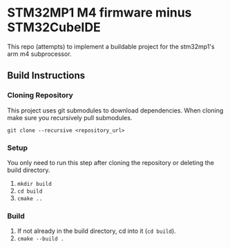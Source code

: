# STM32MP1 M4 firmware minus STM32CubeIDE

This repo (attempts) to implement a buildable project for the stm32mp1's arm m4 subprocessor.

## Build Instructions

### Cloning Repository
This project uses git submodules to download dependencies. When cloning make sure you recursively pull submodules.

`git clone --recursive <repository_url>`

### Setup
You only need to run this step after cloning the repository or deleting the build directory.

1. `mkdir build`
2. `cd build`
3. `cmake ..`

### Build
1. If not already in the build directory, cd into it (`cd build`).
2. `cmake --build .` 